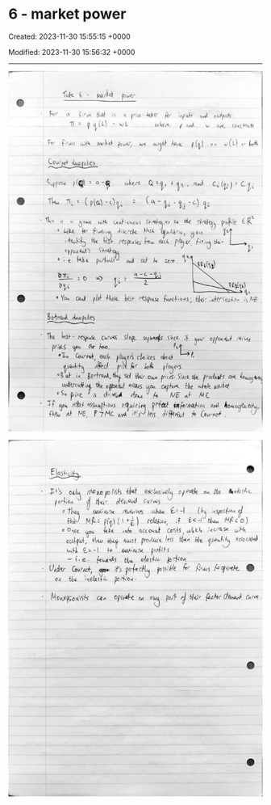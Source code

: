 # 6 - market power

Created: 2023-11-30 15:55:15 +0000

Modified: 2023-11-30 15:56:32 +0000

---

![](../../media/Year-1-Micro-6---market-power-image1.jpeg)



![](../../media/Year-1-Micro-6---market-power-image2.jpeg)




